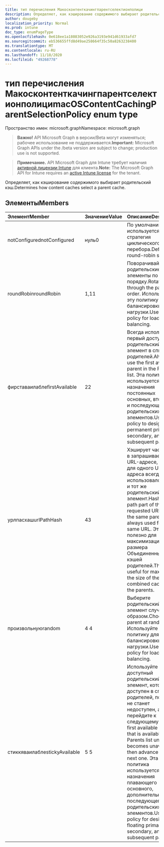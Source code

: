 ```yaml
---
title: тип перечисления Макосконтенткачингпарентселектионполици
description: Определяет, как кэширование содержимого выбирает родительский кэш.
author: dougeby
localization_priority: Normal
ms.prod: intune
doc_type: enumPageType
ms.openlocfilehash: 0e618ee1a18083052e926a3193e941d61933afd7
ms.sourcegitcommit: eb536655ffd8d49ae258664f35c50a8263238400
ms.translationtype: MT
ms.contentlocale: ru-RU
ms.lasthandoff: 11/18/2020
ms.locfileid: "49268778"
---
```

# <a name="macoscontentcachingparentselectionpolicy-enum-type"></a><span data-ttu-id="29fe5-103">тип перечисления Макосконтенткачингпарентселектионполици</span><span class="sxs-lookup"><span data-stu-id="29fe5-103">macOSContentCachingParentSelectionPolicy enum type</span></span>

<span data-ttu-id="29fe5-104">Пространство имен: microsoft.graph</span><span class="sxs-lookup"><span data-stu-id="29fe5-104">Namespace: microsoft.graph</span></span>

> <span data-ttu-id="29fe5-105">**Важно!** API Microsoft Graph в версии/Beta могут изменяться; рабочее использование не поддерживается.</span><span class="sxs-lookup"><span data-stu-id="29fe5-105">**Important:** Microsoft Graph APIs under the /beta version are subject to change; production use is not supported.</span></span>

> <span data-ttu-id="29fe5-106">**Примечание.** API Microsoft Graph для Intune требует наличия [активной лицензии Intune](https://go.microsoft.com/fwlink/?linkid=839381) для клиента.</span><span class="sxs-lookup"><span data-stu-id="29fe5-106">**Note:** The Microsoft Graph API for Intune requires an [active Intune license](https://go.microsoft.com/fwlink/?linkid=839381) for the tenant.</span></span>

<span data-ttu-id="29fe5-107">Определяет, как кэширование содержимого выбирает родительский кэш.</span><span class="sxs-lookup"><span data-stu-id="29fe5-107">Determines how content caches select a parent cache.</span></span>

## <a name="members"></a><span data-ttu-id="29fe5-108">Элементы</span><span class="sxs-lookup"><span data-stu-id="29fe5-108">Members</span></span>
|<span data-ttu-id="29fe5-109">Элемент</span><span class="sxs-lookup"><span data-stu-id="29fe5-109">Member</span></span>|<span data-ttu-id="29fe5-110">Значение</span><span class="sxs-lookup"><span data-stu-id="29fe5-110">Value</span></span>|<span data-ttu-id="29fe5-111">Описание</span><span class="sxs-lookup"><span data-stu-id="29fe5-111">Description</span></span>|
|:---|:---|:---|
|<span data-ttu-id="29fe5-112">notConfigured</span><span class="sxs-lookup"><span data-stu-id="29fe5-112">notConfigured</span></span>|<span data-ttu-id="29fe5-113">нуль</span><span class="sxs-lookup"><span data-stu-id="29fe5-113">0</span></span>|<span data-ttu-id="29fe5-114">По умолчанию используется стратегия циклического перебора.</span><span class="sxs-lookup"><span data-stu-id="29fe5-114">Defaults to round-robin strategy.</span></span>|
|<span data-ttu-id="29fe5-115">roundRobin</span><span class="sxs-lookup"><span data-stu-id="29fe5-115">roundRobin</span></span>|<span data-ttu-id="29fe5-116">1,1</span><span class="sxs-lookup"><span data-stu-id="29fe5-116">1</span></span>|<span data-ttu-id="29fe5-117">Поворачивайте родительские элементы по порядку.</span><span class="sxs-lookup"><span data-stu-id="29fe5-117">Rotate through the parents in order.</span></span> <span data-ttu-id="29fe5-118">Используйте эту политику для балансировки нагрузки.</span><span class="sxs-lookup"><span data-stu-id="29fe5-118">Use this policy for load balancing.</span></span>|
|<span data-ttu-id="29fe5-119">фирставаилабле</span><span class="sxs-lookup"><span data-stu-id="29fe5-119">firstAvailable</span></span>|<span data-ttu-id="29fe5-120">2</span><span class="sxs-lookup"><span data-stu-id="29fe5-120">2</span></span>|<span data-ttu-id="29fe5-121">Всегда используйте первый доступный родительский элемент в списке родителей.</span><span class="sxs-lookup"><span data-stu-id="29fe5-121">Always use the first available parent in the Parents list.</span></span> <span data-ttu-id="29fe5-122">Эта политика используется для назначения постоянных основных, вторичных и последующих родительских элементов.</span><span class="sxs-lookup"><span data-stu-id="29fe5-122">Use this policy to designate permanent primary, secondary, and subsequent parents.</span></span>|
|<span data-ttu-id="29fe5-123">урлпасхаш</span><span class="sxs-lookup"><span data-stu-id="29fe5-123">urlPathHash</span></span>|<span data-ttu-id="29fe5-124">4</span><span class="sxs-lookup"><span data-stu-id="29fe5-124">3</span></span>|<span data-ttu-id="29fe5-125">Хэширует часть пути в запрашиваемом URL-адресе, чтобы для одного URL-адреса всегда использовался один и тот же родительский элемент.</span><span class="sxs-lookup"><span data-stu-id="29fe5-125">Hash the path part of the requested URL so that the same parent is always used for the same URL.</span></span> <span data-ttu-id="29fe5-126">Это полезно для максимизации размера Объединенных кэшей родителей.</span><span class="sxs-lookup"><span data-stu-id="29fe5-126">This is useful for maximizing the size of the combined caches of the parents.</span></span>|
|<span data-ttu-id="29fe5-127">произвольную</span><span class="sxs-lookup"><span data-stu-id="29fe5-127">random</span></span>|<span data-ttu-id="29fe5-128">4 </span><span class="sxs-lookup"><span data-stu-id="29fe5-128">4</span></span>|<span data-ttu-id="29fe5-129">Выберите родительский элемент случайным образом.</span><span class="sxs-lookup"><span data-stu-id="29fe5-129">Choose a parent at random.</span></span> <span data-ttu-id="29fe5-130">Используйте эту политику для балансировки нагрузки.</span><span class="sxs-lookup"><span data-stu-id="29fe5-130">Use this policy for load balancing.</span></span>|
|<span data-ttu-id="29fe5-131">стиккяваилабле</span><span class="sxs-lookup"><span data-stu-id="29fe5-131">stickyAvailable</span></span>|<span data-ttu-id="29fe5-132">5 </span><span class="sxs-lookup"><span data-stu-id="29fe5-132">5</span></span>|<span data-ttu-id="29fe5-133">Используйте первый доступный родительский элемент, который доступен в списке родителей, пока он не станет недоступен, а затем перейдите к следующему.</span><span class="sxs-lookup"><span data-stu-id="29fe5-133">Use the first available parent that is available in the Parents list until it becomes unavailable, then advance to the next one.</span></span> <span data-ttu-id="29fe5-134">Эта политика используется для назначения плавающего основного, дополнительного и последующего родительских элементов.</span><span class="sxs-lookup"><span data-stu-id="29fe5-134">Use this policy for designating floating primary, secondary, and subsequent parents.</span></span>|




